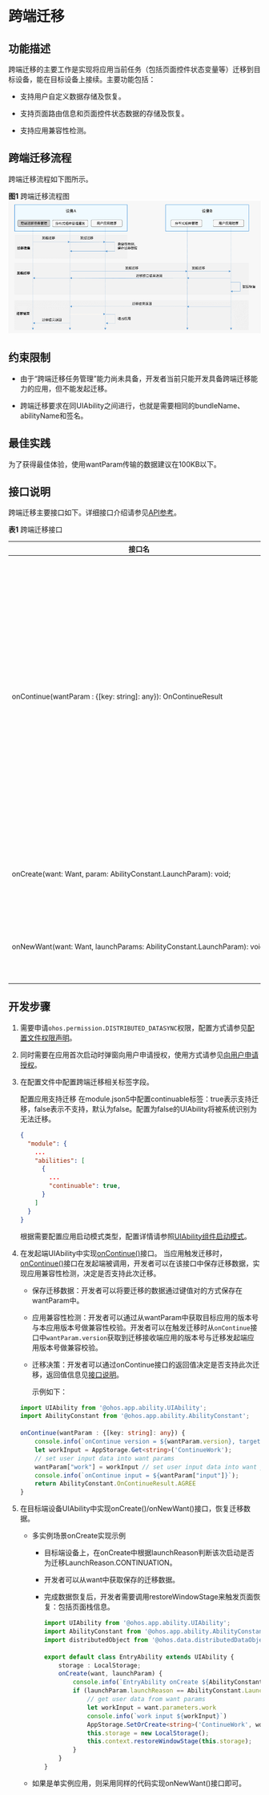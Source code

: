 # 跨端迁移


## 功能描述

跨端迁移的主要工作是实现将应用当前任务（包括页面控件状态变量等）迁移到目标设备，能在目标设备上接续。主要功能包括：

- 支持用户自定义数据存储及恢复。

- 支持页面路由信息和页面控件状态数据的存储及恢复。

- 支持应用兼容性检测。


## 跨端迁移流程

跨端迁移流程如下图所示。

**图1** 跨端迁移流程图  
![hop-cross-device-migration](figures/hop-cross-device-migration.png)


## 约束限制

- 由于“跨端迁移任务管理”能力尚未具备，开发者当前只能开发具备跨端迁移能力的应用，但不能发起迁移。

- 跨端迁移要求在同UIAbility之间进行，也就是需要相同的bundleName、abilityName和签名。


## 最佳实践

为了获得最佳体验，使用wantParam传输的数据建议在100KB以下。


## 接口说明

跨端迁移主要接口如下。详细接口介绍请参见[API参考](../reference/apis/js-apis-app-ability-uiAbility.md)。

  **表1** 跨端迁移接口

| **接口名** | **描述** |
| -------- | -------- |
| onContinue(wantParam&nbsp;:&nbsp;{[key:&nbsp;string]:&nbsp;any}):&nbsp;OnContinueResult | 迁移发起端在该回调中保存迁移所需要的数据，同时返回是否同意迁移：<br/>-&nbsp;AGREE：表示同意。<br/>-&nbsp;REJECT：表示拒绝：如应用在onContinue中异常可以直接REJECT。<br/>-&nbsp;MISMATCH：表示版本不匹配：迁移发起端应用可以在onContinue中获取到迁移接收端应用的版本号，进行协商后，如果版本不匹配导致无法迁移，可以返回该错误。 |
| onCreate(want:&nbsp;Want,&nbsp;param:&nbsp;AbilityConstant.LaunchParam):&nbsp;void; | 多实例应用迁移接收端在该回调中完成数据恢复，并触发页面恢复。详见[应用组件启动模式](uiability-launch-type.md) |
| onNewWant(want:&nbsp;Want,&nbsp;launchParams:&nbsp;AbilityConstant.LaunchParam):&nbsp;void; | 单实例应用迁移接收端在该回调中完成数据恢复，并触发页面恢复。详见[应用组件启动模式](uiability-launch-type.md) |



## 开发步骤

1. 需要申请`ohos.permission.DISTRIBUTED_DATASYNC`权限，配置方式请参见[配置文件权限声明](../security/accesstoken-guidelines.md#配置文件权限声明)。

2. 同时需要在应用首次启动时弹窗向用户申请授权，使用方式请参见[向用户申请授权](../security/accesstoken-guidelines.md#向用户申请授权)。

3. 在配置文件中配置跨端迁移相关标签字段。

   配置应用支持迁移
   在module.json5中配置continuable标签：true表示支持迁移，false表示不支持，默认为false。配置为false的UIAbility将被系统识别为无法迁移。


   ```json
   {
     "module": {
       ...
       "abilities": [
         {
           ...
           "continuable": true,
         }
       ]
     }
   }
   ```

   根据需要配置应用启动模式类型，配置详情请参照[UIAbility组件启动模式](uiability-launch-type.md)。

4. 在发起端UIAbility中实现[onContinue()](../reference/apis/js-apis-app-ability-uiAbility.md#abilityoncontinue)接口。
   当应用触发迁移时，[onContinue()](../reference/apis/js-apis-app-ability-uiAbility.md#abilityoncontinue)接口在发起端被调用，开发者可以在该接口中保存迁移数据，实现应用兼容性检测，决定是否支持此次迁移。
   - 保存迁移数据：开发者可以将要迁移的数据通过键值对的方式保存在wantParam中。

   - 应用兼容性检测：开发者可以通过从wantParam中获取目标应用的版本号与本应用版本号做兼容性校验。开发者可以在触发迁移时从`onContinue`接口中`wantParam.version`获取到迁移接收端应用的版本号与迁移发起端应用版本号做兼容校验。

   - 迁移决策：开发者可以通过onContinue接口的返回值决定是否支持此次迁移，返回值信息见[接口说明](#接口说明)。

     示例如下：
     
   ```ts
   import UIAbility from '@ohos.app.ability.UIAbility';
   import AbilityConstant from '@ohos.app.ability.AbilityConstant';
   
   onContinue(wantParam : {[key: string]: any}) {         
       console.info(`onContinue version = ${wantParam.version}, targetDevice: ${wantParam.targetDevice}`)         
       let workInput = AppStorage.Get<string>('ContinueWork');         
       // set user input data into want params         
       wantParam["work"] = workInput // set user input data into want params         
       console.info(`onContinue input = ${wantParam["input"]}`);         
       return AbilityConstant.OnContinueResult.AGREE     
   }
   ```

5. 在目标端设备UIAbility中实现onCreate()/onNewWant()接口，恢复迁移数据。
   - 多实例场景onCreate实现示例
      - 目标端设备上，在onCreate中根据launchReason判断该次启动是否为迁移LaunchReason.CONTINUATION。
      - 开发者可以从want中获取保存的迁移数据。
      - 完成数据恢复后，开发者需要调用restoreWindowStage来触发页面恢复：包括页面栈信息。
        
         ```ts
         import UIAbility from '@ohos.app.ability.UIAbility'; 
         import AbilityConstant from '@ohos.app.ability.AbilityConstant';
         import distributedObject from '@ohos.data.distributedDataObject';  
         
         export default class EntryAbility extends UIAbility {     
             storage : LocalStorage;     
             onCreate(want, launchParam) {         
                 console.info(`EntryAbility onCreate ${AbilityConstant.LaunchReason.CONTINUATION}`)         
                 if (launchParam.launchReason == AbilityConstant.LaunchReason.CONTINUATION) {             
                     // get user data from want params             
                     let workInput = want.parameters.work             
                     console.info(`work input ${workInput}`)             
                     AppStorage.SetOrCreate<string>('ContinueWork', workInput)             
                     this.storage = new LocalStorage();             
                     this.context.restoreWindowStage(this.storage);         
                 }     
             } 
         }
         ```
   - 如果是单实例应用，则采用同样的代码实现onNewWant()接口即可。
